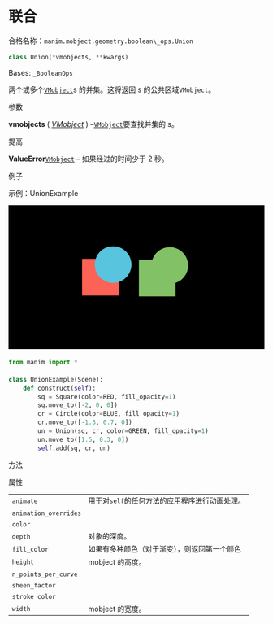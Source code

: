 # 联合

合格名称：`manim.mobject.geometry.boolean\_ops.Union`

```py
class Union(*vmobjects, **kwargs)
```

Bases: `_BooleanOps`

两个或多个[`VMobject`]()s 的并集。这将返回 s 的公共区域`VMobject`。

参数

**vmobjects** ( [_VMobject_]() ) –[`VMobject`]()要查找并集的 s。

提高

**ValueError**[`VMobject`]() – 如果经过的时间少于 2 秒。

例子

示例：UnionExample 

![UnionExample-1.png](../../static/UnionExample-1.png)

```py
from manim import *

class UnionExample(Scene):
    def construct(self):
        sq = Square(color=RED, fill_opacity=1)
        sq.move_to([-2, 0, 0])
        cr = Circle(color=BLUE, fill_opacity=1)
        cr.move_to([-1.3, 0.7, 0])
        un = Union(sq, cr, color=GREEN, fill_opacity=1)
        un.move_to([1.5, 0.3, 0])
        self.add(sq, cr, un)
```

方法



属性

|||
|-|-|
`animate`|用于对`self`的任何方法的应用程序进行动画处理。
`animation_overrides`|
`color`|
`depth`|对象的深度。
`fill_color`|如果有多种颜色（对于渐变），则返回第一个颜色
`height`|mobject 的高度。
`n_points_per_curve`|
`sheen_factor`|
`stroke_color`|
`width`|mobject 的宽度。
